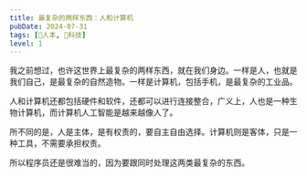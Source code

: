 ```yaml
---
title: 最复杂的两样东西：人和计算机
pubDate: 2024-07-31
tags: [👶人本, 🔭科技]
level: 1
---
```


我之前想过，也许这世界上最复杂的两样东西，就在我们身边。一样是人，也就是我们自己，是最复杂的自然造物。一样是计算机，包括手机，是最复杂的工业品。

人和计算机还都包括硬件和软件，还都可以进行连接整合，广义上，人也是一种生物计算机，而计算机人工智能是越来越像人了。

所不同的是，人是主体，是有权责的，要自主自由选择。计算机则是客体，只是一种工具，不需要承担权责。

所以程序员还是很难当的，因为要跟同时处理这两类最复杂的东西。
